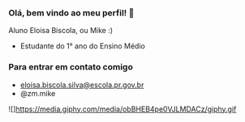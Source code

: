 ### Olá, bem vindo ao meu perfil! 🌙

Aluno Eloisa Biscola, ou Mike :)

- Estudante do 1° ano do Ensino Médio

### Para entrar em contato comigo
- eloisa.biscola.silva@escola.pr.gov.br
- @zm.mike

![]https://media.giphy.com/media/obBHEB4pe0VJLMDACz/giphy.gif
